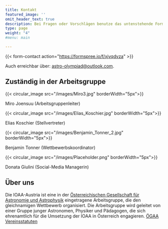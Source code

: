 ```yaml
---
title: Kontakt
featured_image: ''
omit_header_text: true
description: Bei Fragen oder Vorschlägen benutze das untenstehende Formular
type: page
weight: "4"
#menu: main

---
```


{{< form-contact action="https://formspree.io/f/xjvqdvza"  >}}


Auch erreichbar über: [astro-olympiad@outlook.com](mailto:astro-olympiad@outlook.com).
## Zuständig in der Arbeitsgruppe

<div class="image-container">
  <div class="images">
    <div class="top-image">
      {{< circular_image src="/images/Miro3.jpg" borderWidth="5px">}}
      <p class="tc">Miro Joensuu (Arbeitsgruppenleiter)<br></p>
    </div>
    <div class="top-image">
      {{< circular_image src="/images/Elias_Koschier.jpg" borderWidth="5px">}}
      <p class="tc">Elias Koschier (Stellvertreter)<br></p>
    </div>
  </div>
  <div class="images">
    <div class="top-image">
      {{< circular_image src="/images/Benjamin_Tonner_2.jpg" borderWidth="5px">}}
      <p class="tc">Benjamin Tonner (Wettbewerbskoordinator)<br></p>
    </div>
    <div class="top-image">
      {{< circular_image src="/images/Placeholder.png" borderWidth="5px">}}
      <p class="tc">Donata Giulini (Social-Media Managerin)<br></p>
    </div>
  </div>
</div>


## Über uns

Die IOAA-Austria ist eine in der [Österreichischen Gesellschaft für Astronomie und Astrophysik](https://www.oegaa.at) eingetragene Arbeitsgruppe, die den gleichnamigen Wettbewerb organisiert. Die Arbeitsgruppe wird geleitet von einer Gruppe junger Astronomen, Physiker und Pädagogen, die sich ehrenamtlich für die Umsetzung der IOAA in Österreich engagieren. [ÖGAA Vereinsstatuten](https://www.oegaa.at/Die-OeGAA/index.php/)

<!-- Unterstützte den Verein durch eine Mitgliedschaft -->
